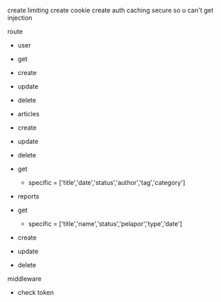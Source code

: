 

create limiting
create cookie
create auth
caching 
secure so u can't get injection

route
- user 
 - get
 - create
 - update
 - delete

- articles
 - create
 - update
 - delete
 - get
    - specific = ['title','date','status','author','tag','category']


- reports
 - get
    - specific = ['title','name','status','pelapor','type','date']
 - create
 - update
 - delete

middleware 
 - check token
 